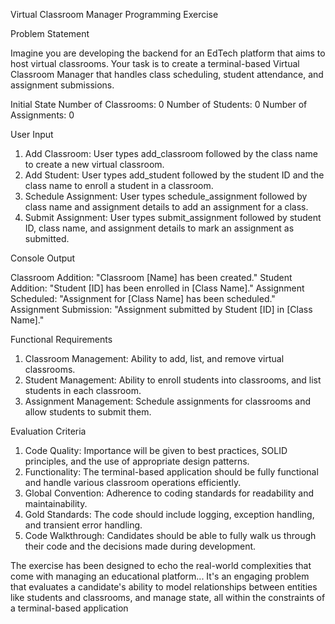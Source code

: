 Virtual Classroom Manager Programming Exercise

Problem Statement

Imagine you are developing the backend for an EdTech platform that aims to host virtual classrooms. Your task is to create a terminal-based
Virtual Classroom Manager that handles class scheduling, student attendance, and assignment submissions.

Initial State
Number of Classrooms: 0
Number of Students: 0
Number of Assignments: 0

User Input
1. Add Classroom: User types add_classroom followed by the class name to create a new virtual classroom.
2. Add Student: User types add_student followed by the student ID and the class name to enroll a student in a classroom.
3. Schedule Assignment: User types schedule_assignment followed by class name and assignment details to add an assignment for a
class.
4. Submit Assignment: User types submit_assignment followed by student ID, class name, and assignment details to mark an
assignment as submitted.

Console Output

Classroom Addition: "Classroom [Name] has been created."
Student Addition: "Student [ID] has been enrolled in [Class Name]."
Assignment Scheduled: "Assignment for [Class Name] has been scheduled."
Assignment Submission: "Assignment submitted by Student [ID] in [Class Name]."

Functional Requirements

1. Classroom Management: Ability to add, list, and remove virtual classrooms.
2. Student Management: Ability to enroll students into classrooms, and list students in each classroom.
3. Assignment Management: Schedule assignments for classrooms and allow students to submit them.

Evaluation Criteria

1. Code Quality: Importance will be given to best practices, SOLID principles, and the use of appropriate design patterns.
2. Functionality: The terminal-based application should be fully functional and handle various classroom operations efficiently.
3. Global Convention: Adherence to coding standards for readability and maintainability.
4. Gold Standards: The code should include logging, exception handling, and transient error handling.
5. Code Walkthrough: Candidates should be able to fully walk us through their code and the decisions made during development.


The exercise has been designed to echo the real-world complexities that come with managing an educational platform... It's an engaging
problem that evaluates a candidate's ability to model relationships between entities like students and classrooms, and manage state, all
within the constraints of a terminal-based application
